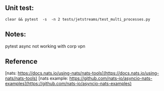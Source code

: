 
## Unit test:
```
clear && pytest  -s  -n 2 tests/jetstreams/test_multi_processes.py
```

## Notes:
pytest async not working with corp vpn
## Reference
[nats: https://docs.nats.io/using-nats/nats-tools](https://docs.nats.io/using-nats/nats-tools)
[nats example: https://github.com/nats-io/asyncio-nats-examples](https://github.com/nats-io/asyncio-nats-examples)